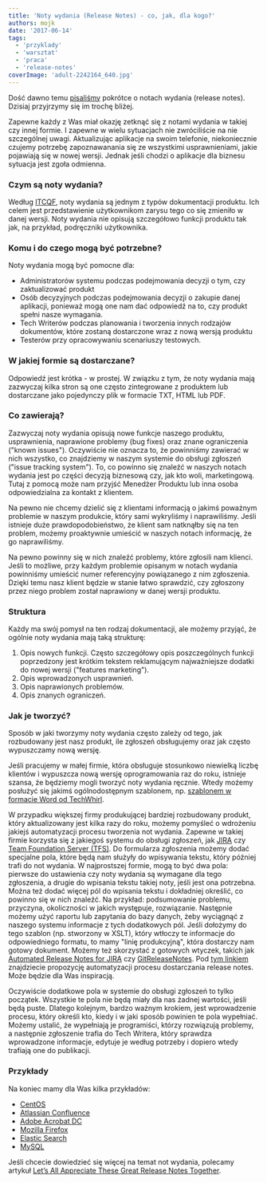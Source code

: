 ```yaml
---
title: 'Noty wydania (Release Notes) - co, jak, dla kogo?'
authors: mojk
date: '2017-06-14'
tags:
  - 'przyklady'
  - 'warsztat'
  - 'praca'
  - 'release-notes'
coverImage: 'adult-2242164_640.jpg'
---
```


Dość dawno temu [pisaliśmy](http://techwriter.pl/noty-wydania/) pokrótce o
notach wydania (release notes). Dzisiaj przyjrzymy się im trochę bliżej.

<!--truncate-->

Zapewne każdy z Was miał okazję zetknąć się z notami wydania w takiej czy innej
formie. I zapewne w wielu sytuacjach nie zwróciliście na nie szczególnej uwagi.
Aktualizując aplikacje na swoim telefonie, niekoniecznie czujemy potrzebę
zapoznawanania się ze wszystkimi usprawnieniami, jakie pojawiają się w nowej
wersji. Jednak jeśli chodzi o aplikacje dla biznesu sytuacja jest zgoła
odmienna.

### Czym są noty wydania?

Według [ITCQF](http://itcqf.org/), noty wydania są jednym z typów dokumentacji
produktu. Ich celem jest przedstawienie użytkownikom zarysu tego co się zmieniło
w danej wersji. Noty wydania nie opisują szczegółowo funkcji produktu tak jak,
na przykład, podręczniki użytkownika.

### Komu i do czego mogą być potrzebne?

Noty wydania mogą być pomocne dla:

- Administratorów systemu podczas podejmowania decyzji o tym, czy zaktualizować
  produkt
- Osób decyzyjnych podczas podejmowania decyzji o zakupie danej aplikacji,
  ponieważ mogą one nam dać odpowiedź na to, czy produkt spełni nasze wymagania.
- Tech Writerów podczas planowania i tworzenia innych rodzajów dokumentów, które
  zostaną dostarczone wraz z nową wersją produktu
- Testerów przy opracowywaniu scenariuszy testowych.

### W jakiej formie są dostarczane?

Odpowiedź jest krótka - w prostej. W związku z tym, że noty wydania mają
zazwyczaj kilka stron są one często zintegrowane z produktem lub dostarczane
jako pojedynczy plik w formacie TXT, HTML lub PDF.

### Co zawierają?

Zazwyczaj noty wydania opisują nowe funkcje naszego produktu, usprawnienia,
naprawione problemy (bug fixes) oraz znane ograniczenia ("known issues").
Oczywiście nie oznacza to, że powinniśmy zawierać w nich wszystko, co znajdziemy
w naszym systemie do obsługi zgłoszeń ("issue tracking system"). To, co powinno
się znaleźć w naszych notach wydania jest po części decyzją biznesową czy, jak
kto woli, marketingową. Tutaj z pomocą może nam przyjść Menedżer Produktu lub
inna osoba odpowiedzialna za kontakt z klientem.

Na pewno nie chcemy dzielić się z klientami informacją o jakimś poważnym
problemie w naszym produkcie, który sami wykryliśmy i naprawiliśmy. Jeśli
istnieje duże prawdopodobieństwo, że klient sam natknąłby się na ten problem,
możemy proaktywnie umieścić w naszych notach informację, że go naprawiliśmy.

Na pewno powinny się w nich znaleźć problemy, które zgłosili nam klienci. Jeśli
to możliwe, przy każdym problemie opisanym w notach wydania powinniśmy umieścić
numer referencyjny powiązanego z nim zgłoszenia. Dzięki temu nasz klient będzie
w stanie łatwo sprawdzić, czy zgłoszony przez niego problem został naprawiony w
danej wersji produktu.

### Struktura

Każdy ma swój pomysł na ten rodzaj dokumentacji, ale możemy przyjąć, że ogólnie
noty wydania mają taką strukturę:

1. Opis nowych funkcji. Często szczegółowy opis poszczególnych funkcji
   poprzedzony jest krótkim tekstem reklamującym najważniejsze dodatki do nowej
   wersji ("features marketing").
2. Opis wprowadzonych usprawnień.
3. Opis naprawionych problemów.
4. Opis znanych ograniczeń.

### Jak je tworzyć?

Sposób w jaki tworzymy noty wydania często zależy od tego, jak rozbudowany jest
nasz produkt, ile zgłoszeń obsługujemy oraz jak często wypuszczamy nową wersję.

Jeśli pracujemy w małej firmie, która obsługuje stosunkowo niewielką liczbę
klientów i wypuszcza nową wersję oprogramowania raz do roku, istnieje szansa, że
będziemy mogli tworzyć noty wydania ręcznie. Wtedy możemy posłużyć się jakimś
ogólnodostępnym szablonem, np.
[szablonem w formacie Word od TechWhirl](https://techwhirl.com/release-notes-template/).

W przypadku większej firmy produkującej bardziej rozbudowany produkt, który
aktualizowany jest kilka razy do roku, możemy pomyśleć o wdrożeniu jakiejś
automatyzacji procesu tworzenia not wydania. Zapewne w takiej firmie korzysta
się z jakiegoś systemu do obsługi zgłoszeń, jak
[JIRA](https://www.atlassian.com/software/jira) czy
[Team Foundation Server (TFS)](https://www.visualstudio.com/tfs/). Do formularza
zgłoszenia możemy dodać specjalne pola, które będą nam służyły do wpisywania
tekstu, który później trafi do not wydania. W najprostszej formie, mogą to być
dwa pola: pierwsze do ustawienia czy noty wydania są wymagane dla tego
zgłoszenia, a drugie do wpisania tekstu takiej noty, jeśli jest ona potrzebna.
Można też dodać więcej pól do wpisania tekstu i dokładniej określić, co powinno
się w nich znaleźć. Na przykład: podsumowanie problemu, przyczyna, okoliczności
w jakich występuje, rozwiązanie. Następnie możemy użyć raportu lub zapytania do
bazy danych, żeby wyciągnąć z naszego systemu informacje z tych dodatkowych pól.
Jeśli dołożymy do tego szablon (np. stworzony w XSLT), który wtłoczy te
informacje do odpowiedniego formatu, to mamy "linię produkcyjną", która
dostarczy nam gotowy dokument. Możemy też skorzystać z gotowych wtyczek, takich
jak
[Automated Release Notes for JIRA](https://marketplace.atlassian.com/plugins/amoeboids.releasenotes/cloud/overview)
czy [GitReleaseNotes](https://github.com/GitTools/GitReleaseNotes). Pod
[tym linkiem](http://blog.viacom.tech/2017/02/27/release-notes-automation/)
znajdziecie propozycję automatyzacji procesu dostarczania release notes. Może
będzie dla Was inspiracją.

Oczywiście dodatkowe pola w systemie do obsługi zgłoszeń to tylko początek.
Wszystkie te pola nie będą miały dla nas żadnej wartości, jeśli będą puste.
Dlatego kolejnym, bardzo ważnym krokiem, jest wprowadzenie procesu, który
określi kto, kiedy i w jaki sposób powinien te pola wypełniać. Możemy ustalić,
że wypełniają je programiści, którzy rozwiązują problemy, a następnie zgłoszenie
trafia do Tech Writera, który sprawdza wprowadzone informacje, edytuje je według
potrzeby i dopiero wtedy trafiają one do publikacji.

### Przykłady

Na koniec mamy dla Was kilka przykładów:

- [CentOS](https://wiki.centos.org/Manuals/ReleaseNotes/CentOS7)
- [Atlassian Confluence](https://confluence.atlassian.com/doc/confluence-6-2-release-notes-894219485.html)
- [Adobe Acrobat DC](http://www.adobe.com/devnet-docs/acrobatetk/tools/ReleaseNotes/DC/dccontinuousapril2017.html)
- [Mozilla Firefox](https://www.mozilla.org/en-US/firefox/53.0/releasenotes/)
- [Elastic Search](https://www.elastic.co/guide/en/elasticsearch/reference/current/release-notes-5.4.1.html)
- [MySQL](https://dev.mysql.com/doc/relnotes/mysql/5.6/en/news-5-6-36.html)

Jeśli chcecie dowiedzieć się więcej na temat not wydania, polecamy
artykuł [Let’s All Appreciate These Great Release Notes Together](https://www.prodpad.com/blog/writing-release-notes/).
